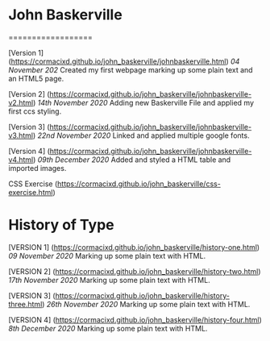 # John Baskerville
==================


[Version 1] (https://cormacixd.github.io/john_baskerville/johnbaskerville.html)
*04 November 202*
Created my first webpage marking up some plain text and an HTML5 page.

[Version 2] (https://cormacixd.github.io/john_baskerville/johnbaskerville-v2.html)
*14th November 2020*
Adding new Baskerville File and applied my first ccs styling.

[Version 3] (https://cormacixd.github.io/john_baskerville/johnbaskerville-v3.html)
*22nd November 2020*
Linked and applied multiple google fonts.


[Version 4] (https://cormacixd.github.io/john_baskerville/johnbaskerville-v4.html)
*09th December 2020*
Added and styled a HTML table and imported images.


CSS Exercise (https://cormacixd.github.io/john_baskerville/css-exercise.html)







History of Type
==================
[VERSION 1] (https://cormacixd.github.io/john_baskerville/history-one.html)
*09 November 2020*
Marking up some plain text with HTML. 

[VERSION 2] (https://cormacixd.github.io/john_baskerville/history-two.html)
*17th November 2020*
Marking up some plain text with HTML. 

[VERSION 3] (https://cormacixd.github.io/john_baskerville/history-three.html)
*26th November 2020*
Marking up some plain text with HTML. 

[VERSION 4] (https://cormacixd.github.io/john_baskerville/history-four.html)
*8th December 2020*
Marking up some plain text with HTML. 
